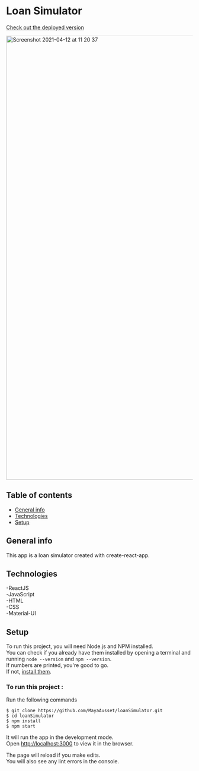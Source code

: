 # Loan Simulator
[Check out the deployed version](https://loansimulator-oc.netlify.app/)

<img width="1196" alt="Screenshot 2021-04-12 at 11 20 37" src="https://user-images.githubusercontent.com/60138632/114371878-3c519c80-9b81-11eb-908a-419addbd5d87.png">

## Table of contents
* [General info](#general-info)
* [Technologies](#technologies)
* [Setup](#setup)  

## General info 
This app is a loan simulator created with create-react-app.

## Technologies
-ReactJS  
-JavaScript  
-HTML  
-CSS  
-Material-UI  

## Setup
To run this project, you will need Node.js and NPM installed.  
You can check if you already have them
installed by opening a terminal and running `node --version` and `npm --version`.  
If numbers are printed, you're good to go.  
If not, [install them](https://nodejs.org/en/).  

### To run this project : 
Run the following commands
```
$ git clone https://github.com/MayaAusset/loanSimulator.git 
$ cd loanSimulator
$ npm install
$ npm start
```

It will run the app in the development mode.  
Open [http://localhost:3000](http://localhost:3000) to view it in the browser.  

The page will reload if you make edits.  
You will also see any lint errors in the console.  

